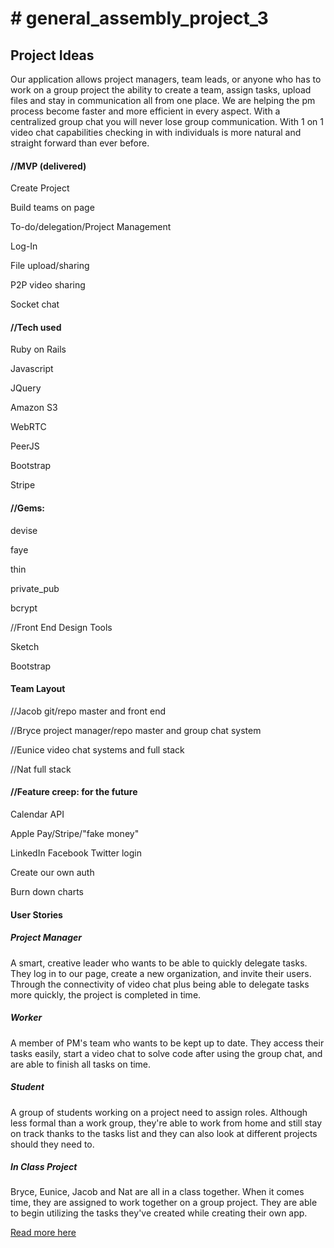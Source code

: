 <h1># general_assembly_project_3</h1>

<h2>Project Ideas</h2>

<p>Our application allows project managers, team leads, or anyone who has to work on a group project the ability to create a team, assign tasks, upload files and stay in communication all from one place. We are helping the pm process become faster and more efficient in every aspect. With a centralized group chat you will never lose group communication. With 1 on 1 video chat capabilities checking in with individuals is more natural and straight forward than ever before. </p>

<h4>//MVP (delivered)</h4>
<p>Create Project</p>
<p>Build teams on page</p>
<p>To-do/delegation/Project Management</p>
<p>Log-In</p>
<p>File upload/sharing</p>
<p>P2P video sharing</p>
<p>Socket chat</p>

<h4>//Tech used</h4>
<p>Ruby on Rails</p>
<p>Javascript</p>
<p>JQuery</p>
<p>Amazon S3</p>
<p>WebRTC</p>
<p>PeerJS</p>
<p>Bootstrap</p>
<p>Stripe</p>


<h4>//Gems:</h4> 
<p>devise</p>
<p>faye</p>
<p>thin</p>
<p>private_pub</p>
<p>bcrypt</p>

<p>//Front End Design Tools</p>
<p>Sketch</p>
<p>Bootstrap</p>

<h4>Team Layout</h4>
<p>//Jacob git/repo master and front end</p>
<p>//Bryce project manager/repo master and group chat system</p>
<p>//Eunice video chat systems and full stack</p> 
<p>//Nat full stack</p>

<h4>//Feature creep: for the future</h4>
<p>Calendar API</p>
<p>Apple Pay/Stripe/"fake money"</p>
<p>LinkedIn Facebook Twitter login</p>
<p>Create our own auth</p>
<p>Burn down charts</p>



<h4>User Stories</h4>

<h5>Project Manager</h5>
<p>A smart, creative leader who wants to be able to quickly delegate tasks. They log in to our page, create a new organization, and invite their users. Through the connectivity of video chat plus being able to delegate tasks more quickly, the project is completed in time.</p>

<h5>Worker</h5>
<p> A member of PM's team who wants to be kept up to date. They access their tasks easily, start a video chat to solve code after using the group chat, and are able to finish all tasks on time. </p>

<h5>Student</h5>
<p>A group of students working on a project need to assign roles. Although less formal than a work group, they're able to work from home and still stay on track thanks to the tasks list and they can also look at different projects should they need to.</p>

<h5>In Class Project</h5>
<p> Bryce, Eunice, Jacob and Nat are all in a class together. When it comes time, they are assigned to work together on a group project. They are able to begin utilizing the tasks they've created while creating their own app. </p>


<a href="https://docs.google.com/document/d/1K7dgSbUC_kCt4RKOonLzW-A1x-cXAEcNwFTqgonbl90/edit" alt="read more">Read more here</a>